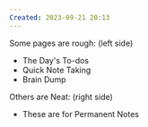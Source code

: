 ```yaml
---
Created: 2023-09-21 20:13
---
```

Some pages are rough: (left side)
- The Day's To-dos
- Quick Note Taking
- Brain Dump

Others are Neat: (right side)
- These are for Permanent Notes
